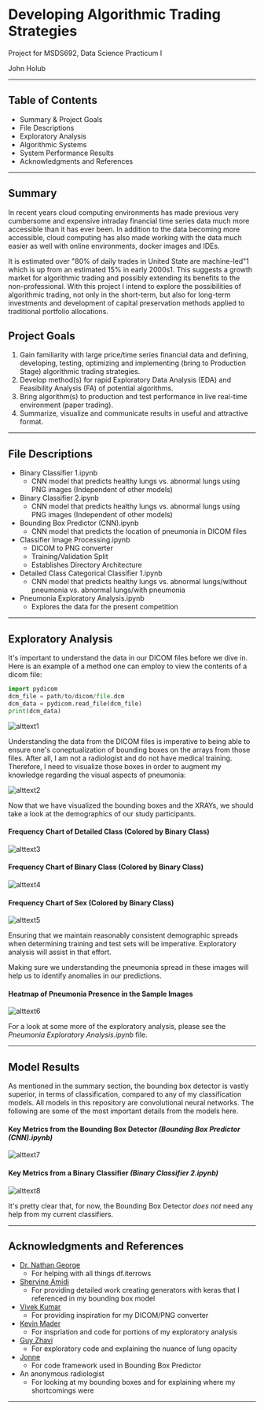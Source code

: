 # Developing Algorithmic Trading Strategies
Project for MSDS692, Data Science Practicum I

John Holub

__________________________________________________________________________________________________________________________________________

## Table of Contents
- Summary & Project Goals
- File Descriptions
- Exploratory Analysis
- Algorithmic Systems
- System Performance Results
- Acknowledgments and References

___
## Summary

In recent years cloud computing environments has made previous very cumbersome and expensive intraday financial time series data much more accessible than it has ever been. In addition to the data becoming more accessible, cloud computing has also made working with the data much easier as well with online environments, docker images and IDEs.

It is estimated over &quot;80% of daily trades in United State are machine-led&quot;1 which is up from an estimated 15% in early 2000s1. This suggests a growth market for algorithmic trading and possibly extending its benefits to the non-professional. With this project I intend to explore the possibilities of algorithmic trading, not only in the short-term, but also for long-term investments and development of capital preservation methods applied to traditional portfolio allocations.

## Project Goals
1. Gain familiarity with large price/time series financial data and defining, developing, testing, optimizing and implementing (bring to Production Stage) algorithmic trading strategies.
2. Develop method(s) for rapid Exploratory Data Analysis (EDA) and Feasibility Analysis (FA) of potential algorithms.
3. Bring algorithm(s) to production and test performance in live real-time environment (paper trading).
4. Summarize, visualize and communicate results in useful and attractive format.

___
## File Descriptions
- Binary Classifier 1.ipynb
  - CNN model that predicts healthy lungs vs. abnormal lungs using PNG images (Independent of other models)
- Binary Classifier 2.ipynb
  - CNN model that predicts healthy lungs vs. abnormal lungs using PNG images (Independent of other models)
- Bounding Box Predictor (CNN).ipynb
  - CNN model that predicts the location of pneumonia in DICOM files
- Classifier Image Processing.ipynb
  - DICOM to PNG converter
  - Training/Validation Split
  - Establishes Directory Architecture
- Detailed Class Categorical Classifier 1.ipynb
  - CNN model that predicts healthy lungs vs. abnormal lungs/without pneumonia vs. abnormal lungs/with pneumonia
- Pneumonia Exploratory Analysis.ipynb
  - Explores the data for the present competition

___
## Exploratory Analysis

It's important to understand the data in our DICOM files before we dive in. Here is an example of a method one can employ to view the contents of a dicom file:

```python
import pydicom
dcm_file = path/to/dicom/file.dcm
dcm_data = pydicom.read_file(dcm_file)
print(dcm_data)
```
![alttext1](https://github.com/evangibson/Pneumonia_Detection/blob/master/images/_img_1.PNG "Image 1")

Understanding the data from the DICOM files is imperative to being able to ensure one's coneptualization of bounding boxes on the arrays from those files. After all, I am not a radiologist and do not have medical training. Therefore, I need to visualize those boxes in order to augment my knowledge regarding the visual aspects of pneumonia:

![alttext2](https://github.com/evangibson/Pneumonia_Detection/blob/master/images/_img_2.PNG "Image 2")

Now that we have visualized the bounding boxes and the XRAYs, we should take a look at the demographics of our study participants.

#### Frequency Chart of Detailed Class (Colored by Binary Class)
![alttext3](https://github.com/evangibson/Pneumonia_Detection/blob/master/images/_img_3.PNG "Image 3")

#### Frequency Chart of Binary Class (Colored by Binary Class)
![alttext4](https://github.com/evangibson/Pneumonia_Detection/blob/master/images/_img_4.PNG "Image 4")


#### Frequency Chart of Sex (Colored by Binary Class)
![alttext5](https://github.com/evangibson/Pneumonia_Detection/blob/master/images/_img_5.PNG "Image 5")

Ensuring that we maintain reasonably consistent demographic spreads when determining training and test sets will be imperative. Exploratory analysis will assist in that effort.

Making sure we understanding the pneumonia spread in these images will help us to identify anomalies in our predictions.
#### Heatmap of Pneumonia Presence in the Sample Images
![alttext6](https://github.com/evangibson/Pneumonia_Detection/blob/master/images/_img_6.PNG "Image 6")

For a look at some more of the exploratory analysis, please see the *Pneumonia Exploratory Analysis.ipynb* file.

___
## Model Results

As mentioned in the summary section, the bounding box detector is vastly superior, in terms of classification, compared to any of my classification models. All models in this repository are convolutional neural networks. The following are some of the most important details from the models here.
#### Key Metrics from the Bounding Box Detector *(Bounding Box Predictor (CNN).ipynb)*
![alttext7](https://github.com/evangibson/Pneumonia_Detection/blob/master/images/_img_7.PNG "Image 7")

#### Key Metrics from a Binary Classifier *(Binary Classifier 2.ipynb)*
![alttext8](https://github.com/evangibson/Pneumonia_Detection/blob/master/images/_img_8.PNG "Image 8")


It's pretty clear that, for now, the Bounding Box Detector *does not* need any help from my current classifiers. 

___
## Acknowledgments and References

- [Dr. Nathan George](https://www.regis.edu/CCIS/Academics/Departments-and-Faculty/Data-Sciences/George-Nate.aspx) 
  - For helping with all things df.iterrows
- [Shervine Amidi](https://stanford.edu/~shervine/blog/keras-how-to-generate-data-on-the-fly)
  - For providing detailed work creating generators with keras that I referenced in my bounding box model
- [Vivek Kumar](https://medium.com/@vivek8981/dicom-to-jpg-and-extract-all-patients-information-using-python-5e6dd1f1a07d)
  - For providing inspiration for my DICOM/PNG converter
- [Kevin Mader](https://www.kaggle.com/kmader/lung-opacity-overview/notebook)
  - For inspriation and code for portions of my exploratory analysis
- [Guy Zhavi](https://www.kaggle.com/zahaviguy/what-are-lung-opacities/notebook)
  - For exploratory code and explaining the nuance of lung opacity
- [Jonne](https://www.kaggle.com/jonnedtc/cnn-segmentation-connected-components/notebook)
  - For code framework used in Bounding Box Predictor
- An anonymous radiologist
  - For looking at my bounding boxes and for explaining where my shortcomings were
___ 





